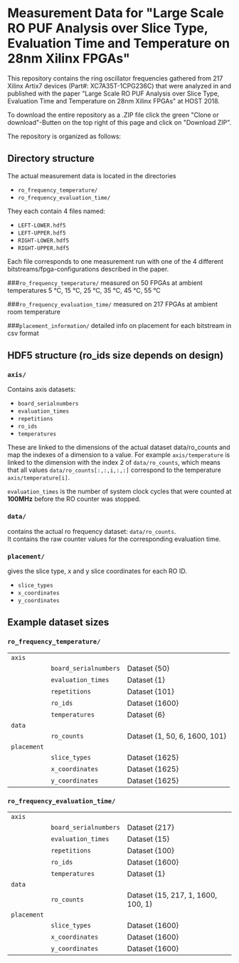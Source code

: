 # Measurement Data for "Large Scale RO PUF Analysis over Slice Type, Evaluation Time and Temperature on 28nm Xilinx FPGAs"

This repository contains the ring oscillator frequencies gathered from 217 Xilinx
Artix7 devices (Part#: XC7A35T-1CPG236C) that were analyzed in and published
with the paper "Large Scale RO PUF Analysis over Slice Type, Evaluation Time
and Temperature on 28nm Xilinx FPGAs" at HOST 2018.

To download the entire repository as a .ZIP file click the green "Clone or download"-Butten on the top right of this page and click on "Download ZIP".

The repository is organized as follows:

## Directory structure
The actual measurement data is located in the directories

+ `ro_frequency_temperature/`
+ `ro_frequency_evaluation_time/`

They each contain 4 files named:

* `LEFT-LOWER.hdf5`
* `LEFT-UPPER.hdf5`
* `RIGHT-LOWER.hdf5`
* `RIGHT-UPPER.hdf5`

Each file corresponds to one measurement run with one of the 4 different bitstreams/fpga-configurations described in the paper.

###`ro_frequency_temperature/`
measured on 50 FPGAs at ambient temperatures 5 °C, 15 °C, 25 °C, 35 °C, 45 °C, 55 °C

###`ro_frequency_evaluation_time/`
measured on 217 FPGAs at ambient room temperature

###`placement_information/`
detailed info on placement for each bitstream in csv format


## HDF5 structure (ro_ids size depends on design)

### `axis/`
Contains axis datasets:

* `board_serialnumbers`
* `evaluation_times`
* `repetitions`
* `ro_ids`
* `temperatures`

These are linked to the dimensions of the actual dataset data/ro_counts and map the indexes of a dimension to a value.
For example `axis/temperature` is linked to the dimension with the index 2 of `data/ro_counts`, which means that all values `data/ro_counts[:,:,i,:,:]` correspond to the temperature `axis/temperature[i]`.

`evaluation_times` is the number of system clock cycles that were counted at **100MHz** before the RO counter was stopped.

### `data/`
contains the actual ro frequency dataset:
	`data/ro_counts`.  
It contains the raw counter values for the corresponding evaluation time.

### `placement/`
gives the slice type, x and y slice coordinates for each RO ID.

* `slice_types`
* `x_coordinates`
* `y_coordinates`

## Example dataset sizes
### `ro_frequency_temperature/`

||||
---|---|---
|`axis`||
|	|`board_serialnumbers`|      Dataset \{50}
||	`evaluation_times`    |     Dataset \{1}
||	`repetitions`         |     Dataset \{101}
||	`ro_ids`              |     Dataset \{1600}
||	`temperatures`        |     Dataset \{6}
|`data`||
||	`ro_counts`|                Dataset \{1, 50, 6, 1600, 101}
|`placement`||
||	`slice_types`              |Dataset \{1625}
||	`x_coordinates`            |Dataset \{1625}
||	`y_coordinates`            |Dataset \{1625}

### `ro_frequency_evaluation_time/`
||||
---|---|---
|`axis`||
||	`board_serialnumbers`      |Dataset \{217}
||	`evaluation_times`         |Dataset \{15}
||	`repetitions`              |Dataset \{100}
||	`ro_ids`                   |Dataset \{1600}
||	`temperatures`             |Dataset \{1}
|`data`||
||	`ro_counts`                |Dataset \{15, 217, 1, 1600, 100, 1}
|`placement`||
||	`slice_types`              |Dataset \{1600}
||	`x_coordinates`            |Dataset \{1600}
||	`y_coordinates`            |Dataset \{1600}

